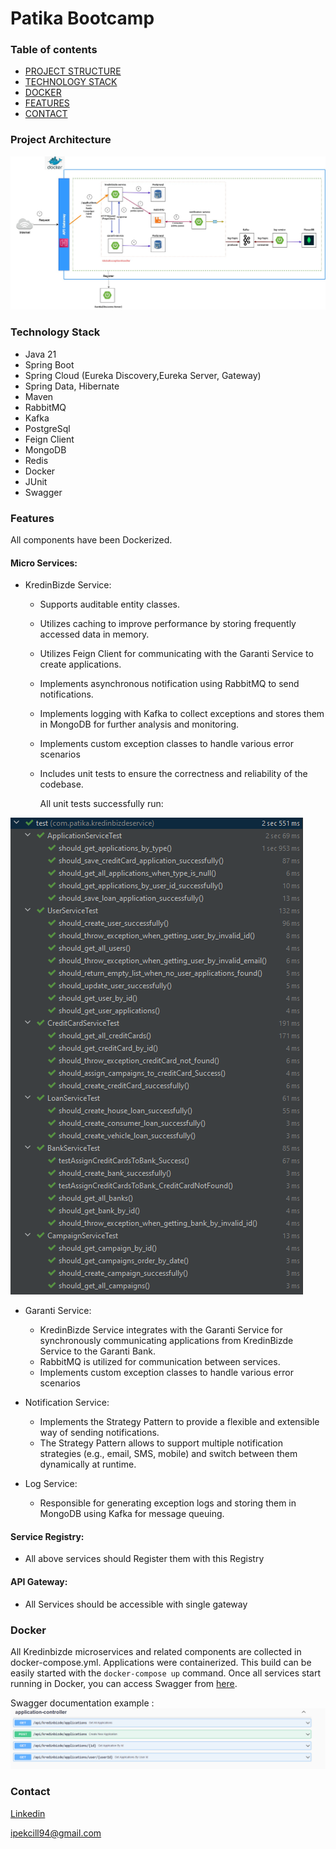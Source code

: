 # Patika Bootcamp

### Table of contents

- [PROJECT STRUCTURE](#Project-architecture)
- [TECHNOLOGY STACK](#technology-stack)
- [DOCKER](#docker)
- [FEATURES](#features)
- [CONTACT](#contact)

### Project Architecture
![Project Design](https://raw.githubusercontent.com/ipekcill/image-resources/main/structure.jpg)

### Technology Stack
- Java 21
- Spring Boot
- Spring Cloud (Eureka Discovery,Eureka Server, Gateway)
- Spring Data, Hibernate
- Maven
- RabbitMQ
- Kafka
- PostgreSql
- Feign Client
- MongoDB
- Redis
- Docker
- JUnit
- Swagger

### Features
All components have been Dockerized.
#### Micro Services:

- KredinBizde Service:
  - Supports auditable entity classes.
  - Utilizes caching to improve performance by storing frequently accessed data in memory.
  - Utilizes Feign Client for communicating with the Garanti Service to create applications.
  - Implements asynchronous notification using RabbitMQ to send notifications.
  - Implements logging with Kafka to collect exceptions and stores them in MongoDB for further analysis and monitoring.
  - Implements custom exception classes to handle various error scenarios
  - Includes unit tests to ensure the correctness and reliability of the codebase.
  
    All unit tests successfully run:

![UnitTests](https://raw.githubusercontent.com/ipekcill/image-resources/main/unitTests.png)

- Garanti Service:
  - KredinBizde Service integrates with the Garanti Service for synchronously communicating  applications from KredinBizde Service to the Garanti Bank. 
  - RabbitMQ is utilized for communication between services.
  - Implements custom exception classes to handle various error scenarios
  
- Notification Service:
  - Implements the Strategy Pattern to provide a flexible and extensible way of sending notifications. 
  - The Strategy Pattern allows to support multiple notification strategies (e.g., email, SMS, mobile) and switch between them dynamically at runtime.

- Log Service:
  - Responsible for generating exception logs and storing them in MongoDB using Kafka for message queuing.
  
#### Service Registry:
- All above services should Register them with this Registry
#### API Gateway:
- All Services should be accessible with single gateway

### Docker
All Kredinbizde microservices and related components are collected in docker-compose.yml. Applications were containerized.
This build can be easily started with the `docker-compose up` command. Once all services start running in Docker, you can access Swagger from [here](http://localhost:8083/swagger-ui/index.html).

Swagger documentation example :
![Example end-point](https://raw.githubusercontent.com/ipekcill/image-resources/main/Screenshot_1.png)

### Contact
[Linkedin](https://www.linkedin.com/in/ipekcil/)

ipekcill94@gmail.com
